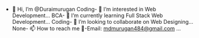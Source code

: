 - 👋 Hi, I’m @Duraimurugan
Coding- 👀 I’m interested in Web Development...
BCA- 🌱 I’m currently learning Full Stack Web Development...
Coding- 💞️ I’m looking to collaborate on Web Designing...
None- 📫 How to reach me 📧-Email: mdmurugan484@gmail.com ...

<!---
Duraimurugan-M/Duraimurugan-M is a ✨ special ✨ repository because its `README.md` (this file) appears on your GitHub profile.
You can click the Preview link to take a look at your changes.
--->
